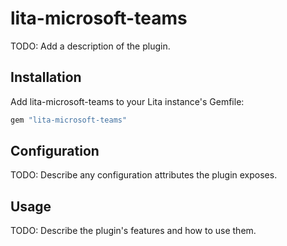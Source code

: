 # lita-microsoft-teams

TODO: Add a description of the plugin.

## Installation

Add lita-microsoft-teams to your Lita instance's Gemfile:

``` ruby
gem "lita-microsoft-teams"
```

## Configuration

TODO: Describe any configuration attributes the plugin exposes.

## Usage

TODO: Describe the plugin's features and how to use them.
